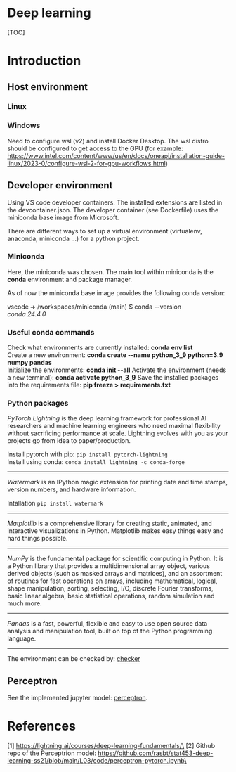 # Deep learning

[TOC]

# Introduction

## Host environment

### Linux

### Windows
Need to configure wsl (v2) and install Docker Desktop. The wsl distro should be configured to get access to the GPU (for example: https://www.intel.com/content/www/us/en/docs/oneapi/installation-guide-linux/2023-0/configure-wsl-2-for-gpu-workflows.html)

## Developer environment
Using VS code developer containers. The installed extensions are listed in the devcontainer.json. The developer container (see Dockerfile) uses the miniconda base image from Microsoft. 

There are different ways to set up a virtual environment (virtualenv, anaconda, miniconda ...) for a python project. 

### Miniconda

Here, the miniconda was chosen. The main tool within miniconda is the **conda** environment and package manager.

As of now the miniconda base image provides the following conda version:

vscode ➜ /workspaces/miniconda (main) $ conda --version\
*conda 24.4.0*

### Useful conda commands

Check what environments are currently installed: **conda env list**\
Create a new environment: **conda create --name python_3_9  python=3.9 numpy pandas**\
Initialize the environments: **conda init --all**
Activate the environment (needs a new terminal): **conda activate python_3_9**
Save the installed packages into the requirements file: **pip freeze > requirements.txt**

### Python packages

*PyTorch Lightning* is the deep learning framework for professional AI researchers and machine learning engineers who need maximal flexibility without sacrificing performance at scale. Lightning evolves with you as your projects go from idea to paper/production.

Install pytorch with pip: ``pip install pytorch-lightning``\
Install using conda: ``conda install lightning -c conda-forge``

---

*Watermark* is an IPython magic extension for printing date and time stamps, version numbers, and hardware information.

Intallation ``pip install watermark``

---

*Matplotlib* is a comprehensive library for creating static, animated, and interactive visualizations in Python. Matplotlib makes easy things easy and hard things possible.

---

*NumPy* is the fundamental package for scientific computing in Python. It is a Python library that provides a multidimensional array object, various derived objects (such as masked arrays and matrices), and an assortment of routines for fast operations on arrays, including mathematical, logical, shape manipulation, sorting, selecting, I/O, discrete Fourier transforms, basic linear algebra, basic statistical operations, random simulation and much more.

---

*Pandas* is a fast, powerful, flexible and easy to use open source data analysis and manipulation tool, built on top of the Python programming language.

---

The environment can be checked by: [checker](jupyter_check_environment.ipynb)

## Perceptron

See the implemented jupyter model: [perceptron](./perceptron.ipynb).

# References

[1] https://lightning.ai/courses/deep-learning-fundamentals/\
[2] Github repo of the Perceptrion model: https://github.com/rasbt/stat453-deep-learning-ss21/blob/main/L03/code/perceptron-pytorch.ipynb\
